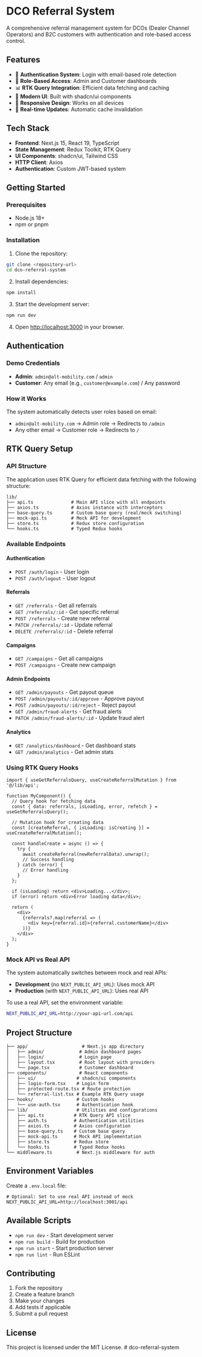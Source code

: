 # DCO Referral System

A comprehensive referral management system for DCOs (Dealer Channel Operators) and B2C customers with authentication and role-based access control.

## Features

- 🔐 **Authentication System**: Login with email-based role detection
- 👥 **Role-Based Access**: Admin and Customer dashboards
- 📊 **RTK Query Integration**: Efficient data fetching and caching
- 🎨 **Modern UI**: Built with shadcn/ui components
- 📱 **Responsive Design**: Works on all devices
- 🔄 **Real-time Updates**: Automatic cache invalidation

## Tech Stack

- **Frontend**: Next.js 15, React 19, TypeScript
- **State Management**: Redux Toolkit, RTK Query
- **UI Components**: shadcn/ui, Tailwind CSS
- **HTTP Client**: Axios
- **Authentication**: Custom JWT-based system

## Getting Started

### Prerequisites

- Node.js 18+ 
- npm or pnpm

### Installation

1. Clone the repository:
```bash
git clone <repository-url>
cd dco-referral-system
```

2. Install dependencies:
```bash
npm install
```

3. Start the development server:
```bash
npm run dev
```

4. Open [http://localhost:3000](http://localhost:3000) in your browser.

## Authentication

### Demo Credentials

- **Admin**: `admin@alt-mobility.com` / `admin`
- **Customer**: Any email (e.g., `customer@example.com`) / Any password

### How it Works

The system automatically detects user roles based on email:
- `admin@alt-mobility.com` → Admin role → Redirects to `/admin`
- Any other email → Customer role → Redirects to `/`

## RTK Query Setup

### API Structure

The application uses RTK Query for efficient data fetching with the following structure:

```
lib/
├── api.ts              # Main API slice with all endpoints
├── axios.ts            # Axios instance with interceptors
├── base-query.ts       # Custom base query (real/mock switching)
├── mock-api.ts         # Mock API for development
├── store.ts            # Redux store configuration
└── hooks.ts            # Typed Redux hooks
```

### Available Endpoints

#### Authentication
- `POST /auth/login` - User login
- `POST /auth/logout` - User logout

#### Referrals
- `GET /referrals` - Get all referrals
- `GET /referrals/:id` - Get specific referral
- `POST /referrals` - Create new referral
- `PATCH /referrals/:id` - Update referral
- `DELETE /referrals/:id` - Delete referral

#### Campaigns
- `GET /campaigns` - Get all campaigns
- `POST /campaigns` - Create new campaign

#### Admin Endpoints
- `GET /admin/payouts` - Get payout queue
- `POST /admin/payouts/:id/approve` - Approve payout
- `POST /admin/payouts/:id/reject` - Reject payout
- `GET /admin/fraud-alerts` - Get fraud alerts
- `PATCH /admin/fraud-alerts/:id` - Update fraud alert

#### Analytics
- `GET /analytics/dashboard` - Get dashboard stats
- `GET /admin/analytics` - Get admin stats

### Using RTK Query Hooks

```tsx
import { useGetReferralsQuery, useCreateReferralMutation } from '@/lib/api';

function MyComponent() {
  // Query hook for fetching data
  const { data: referrals, isLoading, error, refetch } = useGetReferralsQuery();
  
  // Mutation hook for creating data
  const [createReferral, { isLoading: isCreating }] = useCreateReferralMutation();

  const handleCreate = async () => {
    try {
      await createReferral(newReferralData).unwrap();
      // Success handling
    } catch (error) {
      // Error handling
    }
  };

  if (isLoading) return <div>Loading...</div>;
  if (error) return <div>Error loading data</div>;

  return (
    <div>
      {referrals?.map(referral => (
        <div key={referral.id}>{referral.customerName}</div>
      ))}
    </div>
  );
}
```

### Mock API vs Real API

The system automatically switches between mock and real APIs:

- **Development** (no `NEXT_PUBLIC_API_URL`): Uses mock API
- **Production** (with `NEXT_PUBLIC_API_URL`): Uses real API

To use a real API, set the environment variable:
```bash
NEXT_PUBLIC_API_URL=http://your-api-url.com/api
```

## Project Structure

```
├── app/                    # Next.js app directory
│   ├── admin/             # Admin dashboard pages
│   ├── login/             # Login page
│   ├── layout.tsx         # Root layout with providers
│   └── page.tsx           # Customer dashboard
├── components/            # React components
│   ├── ui/               # shadcn/ui components
│   ├── login-form.tsx    # Login form
│   ├── protected-route.tsx # Route protection
│   └── referral-list.tsx # Example RTK Query usage
├── hooks/                # Custom hooks
│   └── use-auth.tsx      # Authentication hook
├── lib/                  # Utilities and configurations
│   ├── api.ts           # RTK Query API slice
│   ├── auth.ts          # Authentication utilities
│   ├── axios.ts         # Axios configuration
│   ├── base-query.ts    # Custom base query
│   ├── mock-api.ts      # Mock API implementation
│   ├── store.ts         # Redux store
│   └── hooks.ts         # Typed Redux hooks
└── middleware.ts         # Next.js middleware for auth
```

## Environment Variables

Create a `.env.local` file:

```env
# Optional: Set to use real API instead of mock
NEXT_PUBLIC_API_URL=http://localhost:3001/api
```

## Available Scripts

- `npm run dev` - Start development server
- `npm run build` - Build for production
- `npm run start` - Start production server
- `npm run lint` - Run ESLint

## Contributing

1. Fork the repository
2. Create a feature branch
3. Make your changes
4. Add tests if applicable
5. Submit a pull request

## License

This project is licensed under the MIT License. # dco-referral-system
